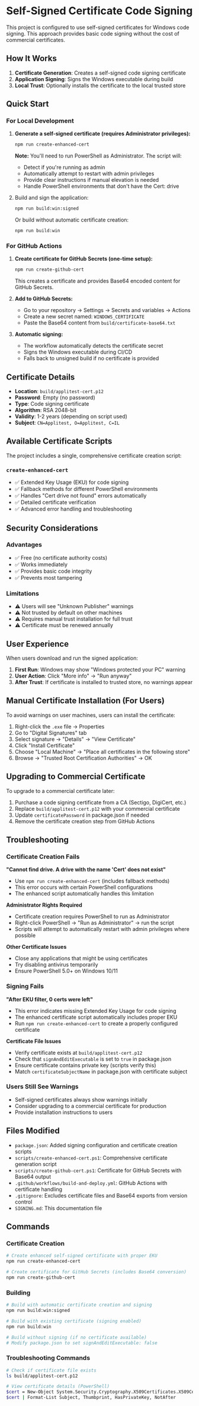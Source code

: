 # Self-Signed Certificate Code Signing

This project is configured to use self-signed certificates for Windows code signing. This approach provides basic code signing without the cost of commercial certificates.

## How It Works

1. **Certificate Generation**: Creates a self-signed code signing certificate
2. **Application Signing**: Signs the Windows executable during build
3. **Local Trust**: Optionally installs the certificate to the local trusted store

## Quick Start

### For Local Development

1. **Generate a self-signed certificate (requires Administrator privileges):**

    ```bash
    npm run create-enhanced-cert
    ```

    **Note:** You'll need to run PowerShell as Administrator. The script will:
    - Detect if you're running as admin
    - Automatically attempt to restart with admin privileges
    - Provide clear instructions if manual elevation is needed
    - Handle PowerShell environments that don't have the Cert: drive

2. Build and sign the application:

    ```bash
    npm run build:win:signed
    ```

    Or build without automatic certificate creation:

    ```bash
    npm run build:win
    ```

### For GitHub Actions

1. **Create certificate for GitHub Secrets (one-time setup):**

    ```bash
    npm run create-github-cert
    ```

    This creates a certificate and provides Base64 encoded content for GitHub Secrets.

2. **Add to GitHub Secrets:**
    - Go to your repository → Settings → Secrets and variables → Actions
    - Create a new secret named: `WINDOWS_CERTIFICATE`
    - Paste the Base64 content from `build/certificate-base64.txt`

3. **Automatic signing:**
    - The workflow automatically detects the certificate secret
    - Signs the Windows executable during CI/CD
    - Falls back to unsigned build if no certificate is provided

## Certificate Details

- **Location**: `build/applitest-cert.p12`
- **Password**: Empty (no password)
- **Type**: Code signing certificate
- **Algorithm**: RSA 2048-bit
- **Validity**: 1-2 years (depending on script used)
- **Subject**: `CN=Applitest, O=Applitest, C=IL`

## Available Certificate Scripts

The project includes a single, comprehensive certificate creation script:

### `create-enhanced-cert`

- ✅ Extended Key Usage (EKU) for code signing
- ✅ Fallback methods for different PowerShell environments
- ✅ Handles "Cert drive not found" errors automatically
- ✅ Detailed certificate verification
- ✅ Advanced error handling and troubleshooting

## Security Considerations

### Advantages

- ✅ Free (no certificate authority costs)
- ✅ Works immediately
- ✅ Provides basic code integrity
- ✅ Prevents most tampering

### Limitations

- ⚠️ Users will see "Unknown Publisher" warnings
- ⚠️ Not trusted by default on other machines
- ⚠️ Requires manual trust installation for full trust
- ⚠️ Certificate must be renewed annually

## User Experience

When users download and run the signed application:

1. **First Run**: Windows may show "Windows protected your PC" warning
2. **User Action**: Click "More info" → "Run anyway"
3. **After Trust**: If certificate is installed to trusted store, no warnings appear

## Manual Certificate Installation (For Users)

To avoid warnings on user machines, users can install the certificate:

1. Right-click the `.exe` file → Properties
2. Go to "Digital Signatures" tab
3. Select signature → "Details" → "View Certificate"
4. Click "Install Certificate"
5. Choose "Local Machine" → "Place all certificates in the following store"
6. Browse → "Trusted Root Certification Authorities" → OK

## Upgrading to Commercial Certificate

To upgrade to a commercial certificate later:

1. Purchase a code signing certificate from a CA (Sectigo, DigiCert, etc.)
2. Replace `build/applitest-cert.p12` with your commercial certificate
3. Update `certificatePassword` in package.json if needed
4. Remove the certificate creation step from GitHub Actions

## Troubleshooting

### Certificate Creation Fails

**"Cannot find drive. A drive with the name 'Cert' does not exist"**

- Use `npm run create-enhanced-cert` (includes fallback methods)
- This error occurs with certain PowerShell configurations
- The enhanced script automatically handles this limitation

**Administrator Rights Required**

- Certificate creation requires PowerShell to run as Administrator
- Right-click PowerShell → "Run as Administrator" → run the script
- Scripts will attempt to automatically restart with admin privileges where possible

**Other Certificate Issues**

- Close any applications that might be using certificates
- Try disabling antivirus temporarily
- Ensure PowerShell 5.0+ on Windows 10/11

### Signing Fails

**"After EKU filter, 0 certs were left"**

- This error indicates missing Extended Key Usage for code signing
- The enhanced certificate script automatically includes proper EKU
- Run `npm run create-enhanced-cert` to create a properly configured certificate

**Certificate File Issues**

- Verify certificate exists at `build/applitest-cert.p12`
- Check that `signAndEditExecutable` is set to `true` in package.json
- Ensure certificate contains private key (scripts verify this)
- Match `certificateSubjectName` in package.json with certificate subject

### Users Still See Warnings

- Self-signed certificates always show warnings initially
- Consider upgrading to a commercial certificate for production
- Provide installation instructions to users

## Files Modified

- `package.json`: Added signing configuration and certificate creation scripts
- `scripts/create-enhanced-cert.ps1`: Comprehensive certificate generation script
- `scripts/create-github-cert.ps1`: Certificate for GitHub Secrets with Base64 output
- `.github/workflows/build-and-deploy.yml`: GitHub Actions with certificate handling
- `.gitignore`: Excludes certificate files and Base64 exports from version control
- `SIGNING.md`: This documentation file

## Commands

### Certificate Creation

```bash
# Create enhanced self-signed certificate with proper EKU
npm run create-enhanced-cert

# Create certificate for GitHub Secrets (includes Base64 conversion)
npm run create-github-cert
```

### Building

```bash
# Build with automatic certificate creation and signing
npm run build:win:signed

# Build with existing certificate (signing enabled)
npm run build:win

# Build without signing (if no certificate available)
# Modify package.json to set signAndEditExecutable: false
```

### Troubleshooting Commands

```bash
# Check if certificate file exists
ls build/applitest-cert.p12

# View certificate details (PowerShell)
$cert = New-Object System.Security.Cryptography.X509Certificates.X509Certificate2("build/applitest-cert.p12", "")
$cert | Format-List Subject, Thumbprint, HasPrivateKey, NotAfter
```

